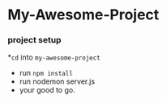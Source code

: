 My-Awesome-Project
=====================

### project setup
*`cd` into `my-awesome-project`
* run `npm install`
* run nodemon server.js
* your good to go.